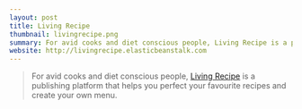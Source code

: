 ```yaml
---
layout: post
title: Living Recipe
thumbnail: livingrecipe.png
summary: For avid cooks and diet conscious people, Living Recipe is a publishing platform that helps you perfect your favourite recipes and create your own menu.
website: http://livingrecipe.elasticbeanstalk.com
---
```


> For avid cooks and diet conscious people, [Living Recipe](http://livingrecipe.io) is a publishing platform that helps you perfect your favourite recipes and create your own menu.
